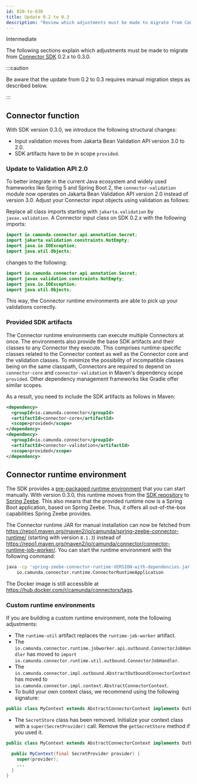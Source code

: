 ```yaml
---
id: 020-to-030
title: Update 0.2 to 0.3
description: "Review which adjustments must be made to migrate from Connector SDK 0.2.x to 0.3.0."
---
```


<span class="badge badge--primary">Intermediate</span>

The following sections explain which adjustments must be made to migrate from
[Connector SDK](/components/connectors/custom-built-connectors/connector-sdk.md)
0.2.x to 0.3.0.

:::caution

Be aware that the update from 0.2 to 0.3 requires manual migration steps as described below.

:::

## Connector function

With SDK version 0.3.0, we introduce the following structural changes:

- Input validation moves from Jakarta Bean Validation API version 3.0 to 2.0.
- SDK artifacts have to be in scope `provided`.

### Update to Validation API 2.0

To better integrate in the current Java ecosystem and widely used frameworks like Spring 5 and Spring Boot 2, the `connector-validation` module
now operates on Jakarta Bean Validation API version 2.0 instead of version 3.0. Adjust your Connector input objects using validation as follows:

Replace all class imports starting with `jakarta.validation` by `javax.validation`. A Connector input class on SDK 0.2.x with the following imports:

```java
import io.camunda.connector.api.annotation.Secret;
import jakarta.validation.constraints.NotEmpty;
import java.io.IOException;
import java.util.Objects;
```

changes to the following:

```java
import io.camunda.connector.api.annotation.Secret;
import javax.validation.constraints.NotEmpty;
import java.io.IOException;
import java.util.Objects;
```

This way, the Connector runtime environments are able to pick up your validations correctly.

### Provided SDK artifacts

The Connector runtime environments can execute multiple Connectors at once. The environments also provide the base SDK artifacts and their classes
to any Connector they execute. This comprises runtime-specific classes related to the Connector context as well as the Connector core and the validation
classes. To minimize the possibility of incompatible classes being on the same classpath, Connectors are required to depend on `connector-core` and
`connector-validation` in Maven's dependency scope `provided`. Other dependency management frameworks like Gradle offer similar scopes.

As a result, you need to include the SDK artifacts as follows in Maven:

```xml
<dependency>
  <groupId>io.camunda.connector</groupId>
  <artifactId>connector-core</artifactId>
  <scope>provided</scope>
</dependency>
<dependency>
  <groupId>io.camunda.connector</groupId>
  <artifactId>connector-validation</artifactId>
  <scope>provided</scope>
</dependency>
```

## Connector runtime environment

The SDK provides a [pre-packaged runtime environment](/components/connectors/custom-built-connectors/connector-sdk.md#pre-packaged-runtime-environment)
that you can start manually. With version 0.3.0, this runtime moves from the [SDK repository](https://github.com/camunda/connector-sdk/tree/stable/0.2/runtime-job-worker)
to [Spring Zeebe](https://github.com/camunda-community-hub/spring-zeebe/tree/master/connector-runtime). This also means that the provided runtime now is
a Spring Boot application, based on Spring Zeebe. Thus, it offers all out-of-the-box capabilities Spring Zeebe provides.

The Connector runtime JAR for manual installation can now be fetched from https://repo1.maven.org/maven2/io/camunda/spring-zeebe-connector-runtime/
(starting with version `8.1.3`) instead of https://repo1.maven.org/maven2/io/camunda/connector/connector-runtime-job-worker/. You can start the runtime
environment with the following command:

```bash
java -cp 'spring-zeebe-connector-runtime-VERSION-with-dependencies.jar:connector-http-json-VERSION-with-dependencies.jar' \
    io.camunda.connector.runtime.ConnectorRuntimeApplication
```

The Docker image is still accessible at https://hub.docker.com/r/camunda/connectors/tags.

### Custom runtime environments

If you are building a custom runtime environment, note the following adjustments:

- The `runtime-util` artifact replaces the `runtime-job-worker` artifact.
- The `io.camunda.connector.runtime.jobworker.api.outbound.ConnectorJobHandler` has moved to `import io.camunda.connector.runtime.util.outbound.ConnectorJobHandler`.
- The `io.camunda.connector.impl.outbound.AbstractOutboundConnectorContext` has moved to `io.camunda.connector.impl.context.AbstractConnectorContext`.
- To build your own context class, we recommend using the following signature:

```java
public class MyContext extends AbstractConnectorContext implements OutboundConnectorContext {}
```

- The `SecretStore` class has been removed. Initialize your context class with a `super(SecretProvider)` call. Remove the `getSecretStore` method if you used it.

```java
public class MyContext extends AbstractConnectorContext implements OutboundConnectorContext {

  public MyContext(final SecretProvider provider) {
    super(provider);
    ...
  }
}
```
